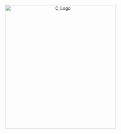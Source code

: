 <header>

<img width="360" height="405" alt="C_Logo" src="https://github.com/user-attachments/assets/5c851c77-55a5-49bc-bc1f-e27959451cb9" />

</header>
